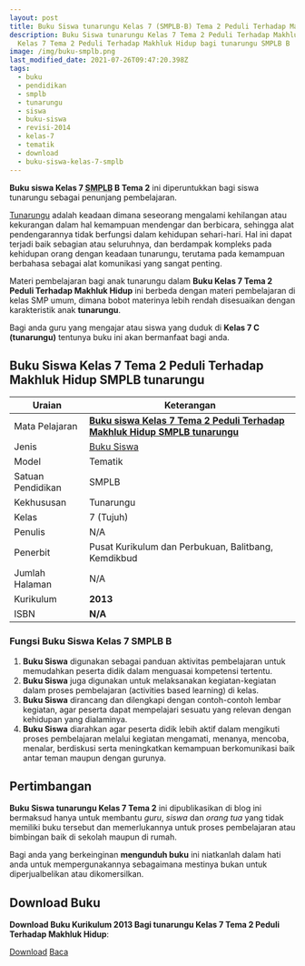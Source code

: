 ```yaml
---
layout: post
title: Buku Siswa tunarungu Kelas 7 (SMPLB-B) Tema 2 Peduli Terhadap Makhluk Hidup
description: Buku Siswa tunarungu Kelas 7 Tema 2 Peduli Terhadap Makhluk Hidup Kurikulum 2013, Download buku
  Kelas 7 Tema 2 Peduli Terhadap Makhluk Hidup bagi tunarungu SMPLB B
image: /img/buku-smplb.png
last_modified_date: 2021-07-26T09:47:20.398Z
tags:
  - buku
  - pendidikan
  - smplb
  - tunarungu
  - siswa
  - buku-siswa
  - revisi-2014
  - kelas-7
  - tematik
  - download
  - buku-siswa-kelas-7-smplb
---
```



**Buku siswa Kelas 7 <abbr title="Sekolah Dasar Luar Biasa">SMPLB</abbr> B Tema 2** ini diperuntukkan bagi siswa tunarungu sebagai penunjang pembelajaran.

[Tunarungu](/teori/apa-itu-tunarungu) adalah keadaan dimana seseorang mengalami kehilangan atau kekurangan dalam hal kemampuan mendengar dan berbicara, sehingga alat pendengarannya tidak berfungsi dalam kehidupan sehari-hari. Hal ini dapat terjadi baik sebagian atau seluruhnya, dan berdampak kompleks pada kehidupan orang dengan keadaan tunarungu, terutama pada kemampuan berbahasa sebagai alat komunikasi yang sangat penting.

Materi pembelajaran bagi anak tunarungu dalam **Buku Kelas 7 Tema 2 Peduli Terhadap Makhluk Hidup** ini berbeda dengan materi pembelajaran di kelas SMP umum, dimana bobot materinya lebih rendah disesuaikan dengan karakteristik anak **tunarungu**.

Bagi anda guru yang mengajar atau siswa yang duduk di **Kelas 7 C (tunarungu)** tentunya buku ini akan bermanfaat bagi anda.

## Buku Siswa Kelas 7 Tema 2 Peduli Terhadap Makhluk Hidup SMPLB tunarungu  

|Uraian|Keterangan|
| --- | --- |
|Mata Pelajaran|<a href="/bse/buku-siswa-tunarungu-kelas-7-tema-3-peduli-terhadap-makhluk-hidup" title="Buku siswa Kelas 7 Tema 2 Peduli Terhadap Makhluk Hidup SMPLB tunarungu"><strong>Buku siswa Kelas 7 Tema 2 Peduli Terhadap Makhluk Hidup SMPLB tunarungu</strong></a>|
|Jenis|<a href="/bse" title="Buku Siswa" target="_blank">Buku Siswa</a>|
|Model|Tematik|
|Satuan Pendidikan|SMPLB|
|Kekhususan|Tunarungu|
|Kelas|7 (Tujuh)|
|Penulis|N/A|
|Penerbit|Pusat Kurikulum dan Perbukuan, Balitbang, Kemdikbud|
|Jumlah Halaman|N/A|
|Kurikulum|<strong>2013</strong>|
|ISBN|<strong>N/A</strong>|

### Fungsi Buku Siswa Kelas 7 SMPLB B
1. **Buku Siswa**  digunakan sebagai panduan aktivitas pembelajaran untuk memudahkan peserta didik dalam menguasai kompetensi tertentu.
2. **Buku Siswa**  juga digunakan untuk melaksanakan kegiatan-kegiatan dalam proses pembelajaran (activities based learning) di kelas.
3. **Buku Siswa** dirancang dan dilengkapi dengan contoh-contoh lembar kegiatan, agar peserta dapat mempelajari sesuatu yang relevan dengan kehidupan yang dialaminya.
4. **Buku Siswa** diarahkan agar peserta didik lebih aktif dalam mengikuti proses pembelajaran melalui kegiatan mengamati, menanya, mencoba, menalar, berdiskusi serta meningkatkan kemampuan berkomunikasi baik antar teman maupun dengan gurunya.


## Pertimbangan
**Buku Siswa tunarungu Kelas 7 Tema 2** ini dipublikasikan di blog ini bermaksud hanya untuk membantu _guru_, _siswa_ dan _orang tua_ yang tidak memiliki buku tersebut dan memerlukannya untuk proses pembelajaran atau bimbingan baik di sekolah maupun di rumah.

Bagi anda yang berkeinginan <b>mengunduh buku</b> ini niatkanlah dalam hati anda untuk mempergunakannya sebagaimana mestinya bukan untuk diperjualbelikan atau dikomersilkan.
  
## Download Buku
**Download Buku Kurikulum 2013 Bagi tunarungu Kelas 7 Tema 2 Peduli Terhadap Makhluk Hidup**:
<p class="center"><a class="button download" href="https://docs.google.com/uc?export=download&id=1rElGR8ZV7AuOc4TysHn1lppXND4CYH_4" rel="nofollow" target="_blank" title="Download">Download</a>
<a class="button demo open-dialog" href="https://drive.google.com/file/d/1rElGR8ZV7AuOc4TysHn1lppXND4CYH_4/preview" rel="nofollow" target="_blank" title="Download">Baca</a></p>
